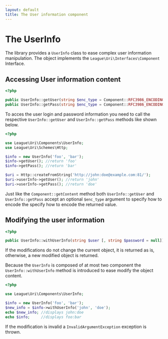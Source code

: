 ```yaml
---
layout: default
title: The User information component
---
```


The UserInfo
=======

The library provides a `UserInfo` class to ease complex user information manipulation. The object implements the `League\Uri\Interfaces\Component` Interface.

## Accessing User information content

~~~php
<?php

public UserInfo::getUser(string $enc_type = Component::RFC3986_ENCODING): string|null
public UserInfo::getPass(string $enc_type = Component::RFC3986_ENCODING): string|null
~~~

To acces the user login and password information you need to call the respective `UserInfo::getUser` and `UserInfo::getPass` methods like shown below.

~~~php
<?php

use League\Uri\Components\UserInfo;
use League\Uri\Schemes\Http;

$info = new UserInfo('foo', 'bar');
$info->getUser(); //return 'foo'
$info->getPass(); //return 'bar'

$uri = Http::createFromString('http://john:doe@example.com:81/');
$uri->userInfo->getUser(); //return 'john'
$uri->userInfo->getPass(); //return 'doe'
~~~

Just like the `Component::getContent` method both `UserInfo::getUser` and `UserInfo::getPass` accept an optional `$enc_type` argument to specify how to encode the specify how to encode the returned value.

## Modifying the user information

~~~php
<?php

public UserInfo::withUserInfo(string $user [, string $password = null]): self
~~~

<p class="message-notice">If the modifications do not change the current object, it is returned as is, otherwise, a new modified object is returned.</p>

Because the `UserInfo` is composed of at most two component the `UserInfo::withUserInfo` method is introduced to ease modify the object content.

~~~php
<?php

use League\Uri\Components\UserInfo;

$info = new UserInfo('foo', 'bar');
$new_info = $info->withUserInfo('john', 'doe');
echo $new_info; //displays john:doe
echo $info;     //displays foo:bar
~~~

<p class="message-warning">If the modification is invalid a <code>InvalidArgumentException</code> exception is thrown.</p>
